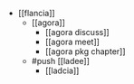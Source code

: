 - [[flancia]]
  - [[agora]]
    - [[agora discuss]]
    - [[agora meet]]
    - [[agora pkg chapter]]
  - #push [[ladee]]
    - [[ladcia]]
